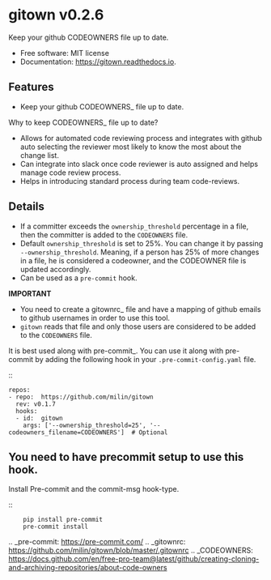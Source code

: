 # gitown v0.2.6


Keep your github CODEOWNERS file up to date.


* Free software: MIT license
* Documentation: https://gitown.readthedocs.io.


Features
--------

* Keep your github CODEOWNERS_ file up to date.

Why to keep CODEOWNERS_ file up to date?

- Allows for automated code reviewing process and integrates with github auto selecting the reviewer most likely to know the most about the change list.
- Can integrate into slack once code reviewer is auto assigned and helps manage code review process.
- Helps in introducing standard process during team code-reviews.


Details
-------
* If a committer exceeds the ``ownership_threshold`` percentage in a file, then the committer is added to the ``CODEOWNERS`` file.
* Default ``ownership_threshold`` is set to 25%. You can change it by passing ``--ownership_threshold``. Meaning, if a person has 25% of more changes in a file, he is considered a codeowner, and the CODEOWNER file is updated accordingly.
* Can be used as a ``pre-commit`` hook.

**IMPORTANT**

* You need to create a gitownrc_ file and have a mapping of github emails to github usernames in order to use this tool.
* `gitown` reads that file and only those users are considered to be added to the ``CODEOWNERS`` file.

It is best used along with pre-commit_. You can use it along with pre-commit by adding the following hook in your ``.pre-commit-config.yaml`` file.

::

    repos:
    - repo:  https://github.com/milin/gitown
      rev: v0.1.7
      hooks:
      - id:  gitown
        args: ['--ownership_threshold=25', '--codeowners_filename=CODEOWNERS']  # Optional


You need to have precommit setup to use this hook.
--------------------------------------------------
   Install Pre-commit and the commit-msg hook-type.


   ::

        pip install pre-commit
        pre-commit install


.. _pre-commit: https://pre-commit.com/
.. _gitownrc: https://github.com/milin/gitown/blob/master/.gitownrc
.. _CODEOWNERS: https://docs.github.com/en/free-pro-team@latest/github/creating-cloning-and-archiving-repositories/about-code-owners
